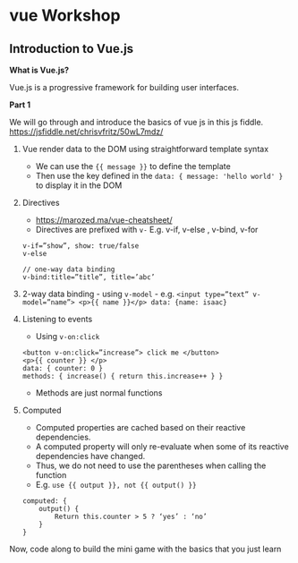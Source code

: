 # vue Workshop

## Introduction to Vue.js

**What is Vue.js?**

Vue.js is a progressive framework for building user interfaces.

**Part 1**

We will go through and introduce the basics of vue js in this js fiddle.
https://jsfiddle.net/chrisvfritz/50wL7mdz/

1. Vue render data to the DOM using straightforward template syntax
 	- We can use the ```{{ message }}``` to define the template
	- Then use the key defined in the ```data: { message: 'hello world' }``` to display it in the DOM

2. Directives
	- https://marozed.ma/vue-cheatsheet/
	- Directives are prefixed with ```v-```
	E.g. v-if, v-else , v-bind, v-for 
	```
	v-if=”show”, show: true/false
	v-else

	// one-way data binding
	v-bind:title=”title”, title=’abc’
	```
	
3. 2-way data binding
		- using ```v-model```
		- e.g. ```
			<input type=”text” v-model=”name”>
			<p>{{ name }}</p>
			data: {name: isaac}
		```

4. Listening to events 
	- Using ```v-on:click```
	```
	<button v-on:click=”increase”> click me </button>
	<p>{{ counter }} </p>
	data: { counter: 0 }
	methods: { increase() { return this.increase++ } }
	```
	- Methods are just normal functions

5. Computed 
	- Computed properties are cached based on their reactive dependencies.
	- A computed property will only re-evaluate when some of its reactive dependencies have changed.
	- Thus, we do not need to use the parentheses when calling the function
	- E.g. ```use {{ output }}, not {{ output() }}```
	```
	computed: { 
		output() {
			Return this.counter > 5 ? ‘yes’ : ‘no’
		}
	}
	```

Now, code along to build the mini game with the basics that you just learn
